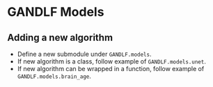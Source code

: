 # GANDLF Models

## Adding a new algorithm

- Define a new submodule under `GANDLF.models`.
- If new algorithm is a class, follow example of `GANDLF.models.unet`.
- If new algorithm can be wrapped in a function, follow example of `GANDLF.models.brain_age`.
